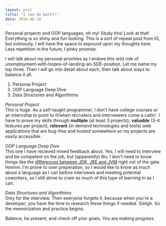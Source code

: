 ```yaml
---
layout: post
title: "I can do both?!"
date: 2018-06-10
---
```


Personal projects and OOP languages, oh my!
Study this! Look at that! Everything is so shiny and fun looking. This is a sort of repeat post from IG, 
but ovbiously, I will have the space to expound upon my thoughts here. Less repetition in the future, I pinky promise.

I will talk about my personal priorities as I endure this wild ride of unemployment-with-hopes-of-landing-an-SDE-position.
Let me name my top three. Then I will go into detail about each, then talk about ways to balance it all.

1. Personal Project
2. OOP Language Deep Dive
3. Data Structures and Algorithims

<em>Personal Project</em></br>
This is huge. As a self-taught programmer, I don't have college courses or an internship to point to if/when recruiters and 
interviewers come a callin'. I have to prove my skills through <strong>multiple</strong> (at least 3 projects), 
<strong>valuable</strong> (3-4 features per project), <strong>relevant</strong> (in demand technologies and tools) web 
applications that are bug-free and hosted somewhere so my projects are easily accessible.</br>

<em>OOP Language Deep Dive</em></br>
This one I have recieved mixed feedback about. Yes, I will need to interview and be competent on the job, but (apparently) No,
I don't need to know things like the <a href="https://www.geeksforgeeks.org/differences-jdk-jre-jvm/">differences between JDK, 
JRE and JVM</a> right out of the gate. Hmmm. I'm prone to over preperation, so I would like to know as much about a language 
as I can before interviews and meeting potential coworkers, so I still strive to cram as much of this type of learning in as
I can.</br>

<em>Data Structures and Algorithims</em></br>
Only for the interview. Then everyone forgets it, because when you're a developer, you have the time to research these things if needed. Siiiiigh. So the memorization and practice begins.</br>

Balance, be present, and check off your goals.
You are making progress.
